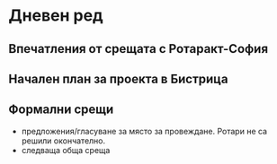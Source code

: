 # Дневен ред

## Впечатления от срещата с Ротаракт-София

## Начален план за проекта в Бистрица

## Формални срещи

- предложения/гласуване за място за провеждане. Ротари не са решили окончателно.
- следваща обща среща